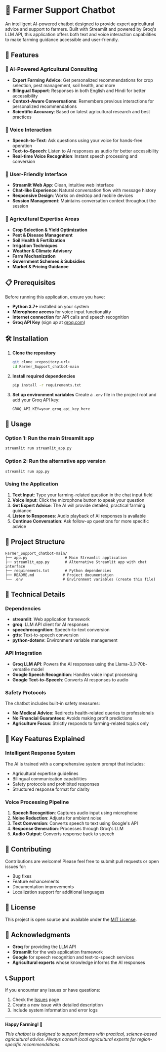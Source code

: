 # 🌾 Farmer Support Chatbot

An intelligent AI-powered chatbot designed to provide expert agricultural advice and support to farmers. Built with Streamlit and powered by Groq's LLM API, this application offers both text and voice interaction capabilities to make farming guidance accessible and user-friendly.

## 🚀 Features

### 🤖 AI-Powered Agricultural Consulting
- **Expert Farming Advice**: Get personalized recommendations for crop selection, pest management, soil health, and more
- **Bilingual Support**: Responses in both English and Hindi for better accessibility
- **Context-Aware Conversations**: Remembers previous interactions for personalized recommendations
- **Scientific Accuracy**: Based on latest agricultural research and best practices

### 🎤 Voice Interaction
- **Speech-to-Text**: Ask questions using your voice for hands-free operation
- **Text-to-Speech**: Listen to AI responses as audio for better accessibility
- **Real-time Voice Recognition**: Instant speech processing and conversion

### 💬 User-Friendly Interface
- **Streamlit Web App**: Clean, intuitive web interface
- **Chat-like Experience**: Natural conversation flow with message history
- **Responsive Design**: Works on desktop and mobile devices
- **Session Management**: Maintains conversation context throughout the session

### 🌱 Agricultural Expertise Areas
- **Crop Selection & Yield Optimization**
- **Pest & Disease Management**
- **Soil Health & Fertilization**
- **Irrigation Techniques**
- **Weather & Climate Advisory**
- **Farm Mechanization**
- **Government Schemes & Subsidies**
- **Market & Pricing Guidance**

## 📋 Prerequisites

Before running this application, ensure you have:

- **Python 3.7+** installed on your system
- **Microphone access** for voice input functionality
- **Internet connection** for API calls and speech recognition
- **Groq API Key** (sign up at [groq.com](https://groq.com))

## 🛠️ Installation

1. **Clone the repository**
   ```bash
   git clone <repository-url>
   cd Farmer_Support_chatbot-main
   ```

2. **Install required dependencies**
   ```bash
   pip install -r requirements.txt
   ```

3. **Set up environment variables**
   Create a `.env` file in the project root and add your Groq API key:
   ```env
   GROQ_API_KEY=your_groq_api_key_here
   ```

## 🚀 Usage

### Option 1: Run the main Streamlit app
```bash
streamlit run streamlit_app.py
```

### Option 2: Run the alternative app version
```bash
streamlit run app.py
```

### Using the Application

1. **Text Input**: Type your farming-related question in the chat input field
2. **Voice Input**: Click the microphone button to speak your question
3. **Get Expert Advice**: The AI will provide detailed, practical farming guidance
4. **Listen to Responses**: Audio playback of AI responses is available
5. **Continue Conversation**: Ask follow-up questions for more specific advice

## 📁 Project Structure

```
Farmer_Support_chatbot-main/
├── app.py                 # Main Streamlit application
├── streamlit_app.py       # Alternative Streamlit app with chat interface
├── requirements.txt       # Python dependencies
├── README.md             # Project documentation
└── .env                  # Environment variables (create this file)
```

## 🔧 Technical Details

### Dependencies
- **streamlit**: Web application framework
- **groq**: LLM API client for AI responses
- **speechrecognition**: Speech-to-text conversion
- **gtts**: Text-to-speech conversion
- **python-dotenv**: Environment variable management

### API Integration
- **Groq LLM API**: Powers the AI responses using the Llama-3.3-70b-versatile model
- **Google Speech Recognition**: Handles voice input processing
- **Google Text-to-Speech**: Converts AI responses to audio

### Safety Protocols
The chatbot includes built-in safety measures:
- **No Medical Advice**: Redirects health-related queries to professionals
- **No Financial Guarantees**: Avoids making profit predictions
- **Agriculture Focus**: Strictly responds to farming-related topics only

## 🌟 Key Features Explained

### Intelligent Response System
The AI is trained with a comprehensive system prompt that includes:
- Agricultural expertise guidelines
- Bilingual communication capabilities
- Safety protocols and prohibited responses
- Structured response format for clarity

### Voice Processing Pipeline
1. **Speech Recognition**: Captures audio input using microphone
2. **Noise Reduction**: Adjusts for ambient noise
3. **Text Conversion**: Converts speech to text using Google's API
4. **Response Generation**: Processes through Groq's LLM
5. **Audio Output**: Converts response back to speech

## 🤝 Contributing

Contributions are welcome! Please feel free to submit pull requests or open issues for:
- Bug fixes
- Feature enhancements
- Documentation improvements
- Localization support for additional languages

## 📝 License

This project is open source and available under the [MIT License](LICENSE).

## 🙏 Acknowledgments

- **Groq** for providing the LLM API
- **Streamlit** for the web application framework
- **Google** for speech recognition and text-to-speech services
- **Agricultural experts** whose knowledge informs the AI responses

## 📞 Support

If you encounter any issues or have questions:
1. Check the [Issues](https://github.com/your-repo/issues) page
2. Create a new issue with detailed description
3. Include system information and error logs

---

**Happy Farming! 🌱** 

*This chatbot is designed to support farmers with practical, science-based agricultural advice. Always consult local agricultural experts for region-specific recommendations.* 
